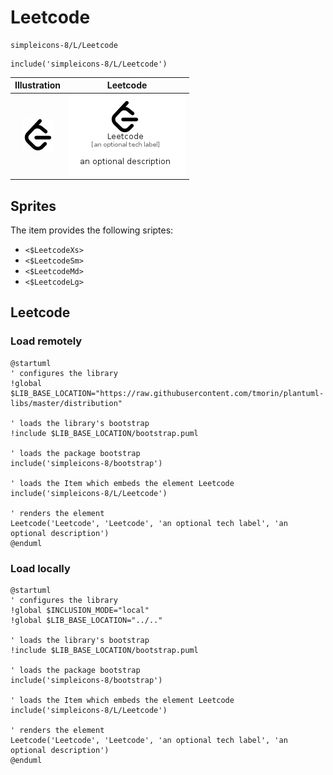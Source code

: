 # Leetcode


```text
simpleicons-8/L/Leetcode
```

```text
include('simpleicons-8/L/Leetcode')
```



| Illustration | Leetcode |
| :---: | :---: |
| ![illustration for Illustration](../../simpleicons-8/L/Leetcode.png) | ![illustration for Leetcode](../../simpleicons-8/L/Leetcode.Local.png) |



## Sprites
The item provides the following sriptes:

- `<$LeetcodeXs>`
- `<$LeetcodeSm>`
- `<$LeetcodeMd>`
- `<$LeetcodeLg>`





## Leetcode

### Load remotely
```plantuml
@startuml
' configures the library
!global $LIB_BASE_LOCATION="https://raw.githubusercontent.com/tmorin/plantuml-libs/master/distribution"

' loads the library's bootstrap
!include $LIB_BASE_LOCATION/bootstrap.puml

' loads the package bootstrap
include('simpleicons-8/bootstrap')

' loads the Item which embeds the element Leetcode
include('simpleicons-8/L/Leetcode')

' renders the element
Leetcode('Leetcode', 'Leetcode', 'an optional tech label', 'an optional description')
@enduml
```

### Load locally
```plantuml
@startuml
' configures the library
!global $INCLUSION_MODE="local"
!global $LIB_BASE_LOCATION="../.."

' loads the library's bootstrap
!include $LIB_BASE_LOCATION/bootstrap.puml

' loads the package bootstrap
include('simpleicons-8/bootstrap')

' loads the Item which embeds the element Leetcode
include('simpleicons-8/L/Leetcode')

' renders the element
Leetcode('Leetcode', 'Leetcode', 'an optional tech label', 'an optional description')
@enduml
```

